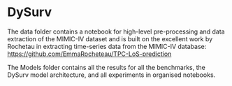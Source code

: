 # DySurv

The data folder contains a notebook for high-level pre-processing and data extraction of the MIMIC-IV dataset and is built on the excellent work by Rochetau in extracting time-series data from the MIMIC-IV database: https://github.com/EmmaRocheteau/TPC-LoS-prediction

The Models folder contains all the results for all the benchmarks, the DySurv model architecture, and all experiments in organised notebooks.


